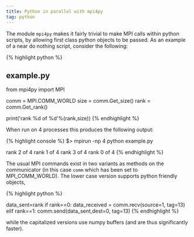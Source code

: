 ```yaml
---
title: Python in parallel with mpi4py
tag: python
---
```


The module `mpi4py` makes it fairly trivial to make MPI calls within python scripts, by allowing first class python objects to be passed. As an example of a near  do nothing script, consider the following:

{% highlight python %}
## example.py
from mpi4py import MPI

comm = MPI.COMM_WORLD
size = comm.Get_size()
rank = comm.Get_rank()

print('rank %d of %d'%(rank,size))
{% endhighlight %}

When run on 4 processes this produces the following output:

{% highlight console %}
$> mpirun -np 4 python example.py

rank 2 of 4
rank 1 of 4
rank 3 of 4
rank 0 of 4
{% endhighlight %}

The usual MPI commands exist in two variants as methods on the communicator (in this case `comm` which has been set to MPI_COMM_WORLD). The lower case version supports python friendly objects,


{% highlight python %}

data_sent=rank
if rank==0:
	data_received = comm.recv(source=1, tag=13)
elif rank==1:
	comm.send(data_sent,dest=0, tag=13)
{% endhighlight %}

while the capitalized versions use numpy buffers (and are thus significantly faster).

